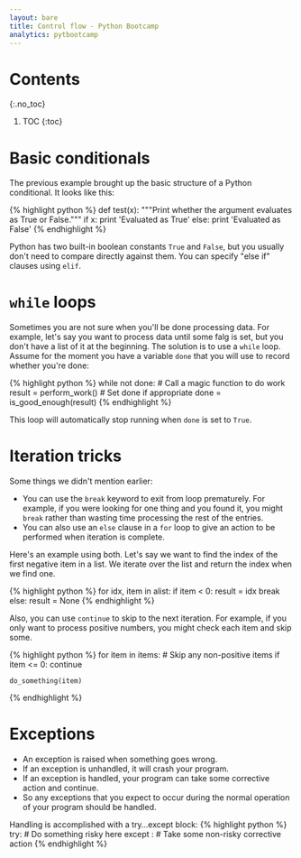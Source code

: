 ```yaml
---
layout: bare
title: Control flow - Python Bootcamp
analytics: pytbootcamp
---
```


# Contents
{:.no_toc}
1. TOC
{:toc}

# Basic conditionals

The previous example brought up the basic structure of a Python
conditional. It looks like this:

{% highlight python %}
def test(x):
    """Print whether the argument evaluates as True or False."""
    if x:
        print 'Evaluated as True'
    else:
        print 'Evaluated as False'
{% endhighlight %}

Python has two built-in boolean constants `True` and `False`, but you
usually don't need to compare directly against them. You can specify
"else if" clauses using `elif`.

# `while` loops

Sometimes you are not sure when you'll be done processing data. For
example, let's say you want to process data until some falg is set,
but you don't have a list of it at the beginning. The solution is to
use a `while` loop. Assume for the moment you have a variable `done`
that you will use to record whether you're done:

{% highlight python %}
while not done:
    # Call a magic function to do work
    result = perform_work()
    # Set done if appropriate
    done = is_good_enough(result)
{% endhighlight %}

This loop will automatically stop running when `done` is set to `True`.


# Iteration tricks

Some things we didn't mention earlier:

- You can use the `break` keyword to exit from loop prematurely. For
example, if you were looking for one thing and you
found it, you might `break` rather than wasting time processing the
rest of the entries.
- You can also use an `else` clause in a `for` loop to give an action
to be performed when iteration is complete.

Here's an example using both. Let's say we want to find the index of
the first negative item in a list. We iterate over the list and return
the index when we find one.

{% highlight python %}
for idx, item in alist:
    if item < 0:
        result = idx
        break
else:
    result = None
{% endhighlight %}

Also, you can use `continue` to skip to the next iteration. For
example, if you only want to process positive numbers, you might check
each item and skip some.

{% highlight python %}
for item in items:
    # Skip any non-positive items
    if item <= 0:
        continue

    do_something(item)
{% endhighlight %}

# Exceptions

- An exception is raised when something goes wrong.
- If an exception is unhandled, it will crash your program.
- If an exception is handled, your program can take some corrective action and continue.
- So any exceptions that you expect to occur during the normal operation of your program should be handled.

Handling is accomplished with a try…except block:
{% highlight python %}
try:
    # Do something risky here
except <name of exception to catch>:
    # Take some non-risky corrective action
{% endhighlight %}
